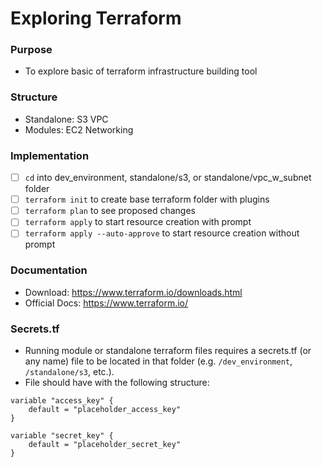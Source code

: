 # Exploring Terraform

### Purpose
- To explore basic of terraform infrastructure building tool

### Structure
- Standalone:
    S3
    VPC
- Modules:
    EC2
    Networking

### Implementation
- [ ] `cd` into dev_environment, standalone/s3, or standalone/vpc_w_subnet folder
- [ ] `terraform init` to create base terraform folder with plugins
- [ ] `terraform plan` to see proposed changes
- [ ] `terraform apply` to start resource creation with prompt
- [ ] `terraform apply --auto-approve` to start resource creation without prompt

### Documentation
- Download: https://www.terraform.io/downloads.html
- Official Docs: https://www.terraform.io/

### Secrets.tf
-  Running module or standalone terraform files requires a secrets.tf (or any name) file to be located in that folder (e.g. `/dev_environment`, `/standalone/s3`, etc.).
-  File should have with the following structure:
```
variable "access_key" {
    default = "placeholder_access_key"
}

variable "secret_key" {
    default = "placeholder_secret_key"
}
```
